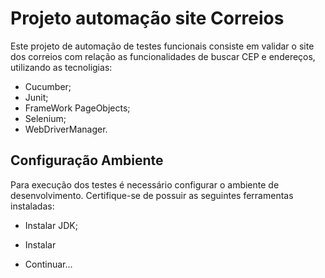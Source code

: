 # Projeto automação site Correios

Este projeto de automação de testes funcionais consiste em validar o site dos correios com relação as funcionalidades de buscar CEP e endereços, utilizando as tecnoligias:
- Cucumber;
- Junit;
- FrameWork PageObjects;
- Selenium;
- WebDriverManager.

## Configuração Ambiente

Para execução dos testes é necessário configurar o ambiente de desenvolvimento. Certifique-se de possuir as seguintes ferramentas instaladas:
- Instalar JDK;
- Instalar 

- Continuar...